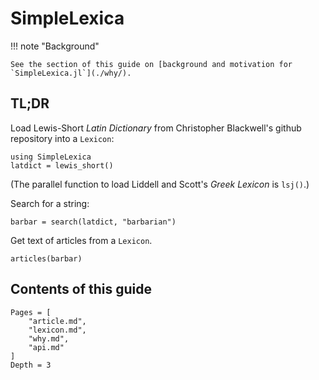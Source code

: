 # SimpleLexica

!!! note "Background"

    See the section of this guide on [background and motivation for `SimpleLexica.jl`](./why/).


## TL;DR


Load Lewis-Short *Latin Dictionary* from Christopher Blackwell's github repository into a `Lexicon`:

```@example quick
using SimpleLexica
latdict = lewis_short()
```

(The parallel function to load Liddell and Scott's *Greek Lexicon* is `lsj()`.)

Search for a string:

```@example quick
barbar = search(latdict, "barbarian")
```

Get text of articles from a `Lexicon`.

```@example quick
articles(barbar)
```


## Contents of this guide

```@contents
Pages = [
    "article.md",
    "lexicon.md",
    "why.md",
    "api.md"
]
Depth = 3
```